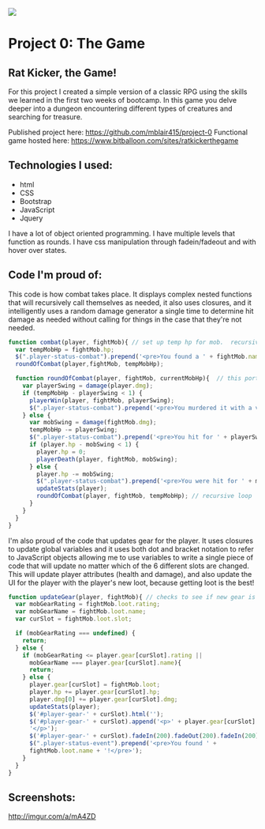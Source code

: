 ![](https://ga-dash.s3.amazonaws.com/production/assets/logo-9f88ae6c9c3871690e33280fcf557f33.png)

# Project 0: The Game
## Rat Kicker, the Game!
For this project I created a simple version of a classic RPG using the skills we learned in the first two weeks of bootcamp.  In this game you delve deeper into a dungeon encountering different types of creatures and searching for treasure.

Published project here: https://github.com/mblair415/project-0
Functional game hosted here:  https://www.bitballoon.com/sites/ratkickerthegame

## Technologies I used:
* html
* CSS
* Bootstrap
* JavaScript
* Jquery

I have a lot of object oriented programming.
I have multiple levels that function as rounds.
I have css manipulation through fadein/fadeout and with hover over states.


## Code I'm proud of:
This code is how combat takes place.  It displays complex nested functions that will recursively call themselves as needed, it also uses closures, and it intelligently uses a random damage generator a single time to determine hit damage as needed without calling for things in the case that they're not needed.

```javascript
function combat(player, fightMob){ // set up temp hp for mob.  recursive loot for combat
  var tempMobHp = fightMob.hp;
  $(".player-status-combat").prepend('<pre>You found a ' + fightMob.name + '!</pre>');
  roundOfCombat(player,fightMob, tempMobHp);

  function roundOfCombat(player, fightMob, currentMobHp){  // this portion will loop until player or mob is dead
    var playerSwing = damage(player.dmg);
    if (tempMobHp - playerSwing < 1) {
      playerWin(player, fightMob, playerSwing);
      $(".player-status-combat").prepend('<pre>You murdered it with a vicious swing for ' + playerSwing + '!</pre>');
    } else {
      var mobSwing = damage(fightMob.dmg);
      tempMobHp -= playerSwing;
      $(".player-status-combat").prepend('<pre>You hit for ' + playerSwing + '!</pre>');
      if (player.hp - mobSwing < 1) {
        player.hp = 0;
        playerDeath(player, fightMob, mobSwing);
      } else {
        player.hp -= mobSwing;
        $(".player-status-combat").prepend('<pre>You were hit for ' + mobSwing + '!  You were reduced to ' + player.hp + ' health.</pre>');
        updateStats(player);
        roundOfCombat(player, fightMob, tempMobHp); // recursive loop
      }
    }
  }
}
```

I'm also proud of the code that updates gear for the player.  It uses closures to update global variables and it uses both dot and bracket notation to refer to JavaScript objects allowing me to use variables to write a single piece of code that will update no matter which of the 6 different slots are changed.  This will update player attributes (health and damage), and also update the UI for the player with the player's new loot, because getting loot is the best!
```javascript
function updateGear(player, fightMob){ // checks to see if new gear is better than current, updates stats and equips on screen
  var mobGearRating = fightMob.loot.rating;
  var mobGearName = fightMob.loot.name;
  var curSlot = fightMob.loot.slot;

  if (mobGearRating === undefined) {
    return;
  } else {
    if (mobGearRating <= player.gear[curSlot].rating ||
      mobGearName === player.gear[curSlot].name){
      return;
    } else {
      player.gear[curSlot] = fightMob.loot;
      player.hp += player.gear[curSlot].hp;
      player.dmg[0] += player.gear[curSlot].dmg;
      updateStats(player);
      $('#player-gear-' + curSlot).html('');
      $('#player-gear-' + curSlot).append('<p>' + player.gear[curSlot].name +
      '</p>');
      $('#player-gear-' + curSlot).fadeIn(200).fadeOut(200).fadeIn(200);
      $(".player-status-event").prepend('<pre>You found ' +
      fightMob.loot.name + '!</pre>');
    }
  }
}
```


## Screenshots:
http://imgur.com/a/mA4ZD
